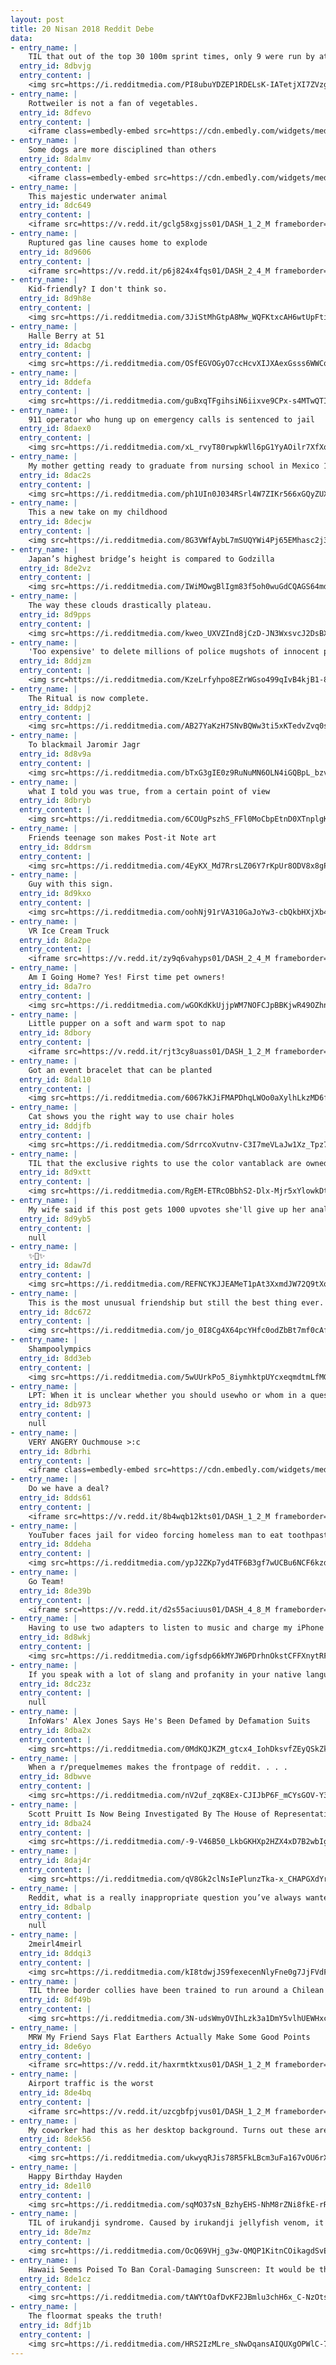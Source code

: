 ```yaml
---
layout: post
title: 20 Nisan 2018 Reddit Debe
data:
- entry_name: |
    TIL that out of the top 30 100m sprint times, only 9 were run by athletes not associated with doping, all 9 are by Usain Bolt.
  entry_id: 8dbvjg
  entry_content: |
    <img src=https://i.redditmedia.com/PI8ubuYDZEP1RDELsK-IATetjXI7ZVzg1is-Siq1lPU.jpg?s=2f8029650d1edae83e12bd8a08160829 frameborder=0>
- entry_name: |
    Rottweiler is not a fan of vegetables.
  entry_id: 8dfevo
  entry_content: |
    <iframe class=embedly-embed src=https://cdn.embedly.com/widgets/media.html?src=https%3A%2F%2Fgfycat.com%2Fifr%2FMemorableMenacingArthropods&url=https%3A%2F%2Fgfycat.com%2FMemorableMenacingArthropods&image=https%3A%2F%2Fthumbs.gfycat.com%2FMemorableMenacingArthropods-size_restricted.gif&key=522baf40bd3911e08d854040d3dc5c07&type=text%2Fhtml&schema=gfycat width=480 height=480 scrolling=no frameborder=0 allowfullscreen></iframe>
- entry_name: |
    Some dogs are more disciplined than others
  entry_id: 8dalmv
  entry_content: |
    <iframe class=embedly-embed src=https://cdn.embedly.com/widgets/media.html?src=https%3A%2F%2Fgfycat.com%2Fifr%2FDearDazzlingBlacknorwegianelkhound&url=https%3A%2F%2Fgfycat.com%2FDearDazzlingBlacknorwegianelkhound&image=https%3A%2F%2Fthumbs.gfycat.com%2FDearDazzlingBlacknorwegianelkhound-size_restricted.gif&key=522baf40bd3911e08d854040d3dc5c07&type=text%2Fhtml&schema=gfycat width=600 height=450 scrolling=no frameborder=0 allowfullscreen></iframe>
- entry_name: |
    This majestic underwater animal
  entry_id: 8dc649
  entry_content: |
    <iframe src=https://v.redd.it/gclg58xgjss01/DASH_1_2_M frameborder=0></iframe>
- entry_name: |
    Ruptured gas line causes home to explode
  entry_id: 8d9606
  entry_content: |
    <iframe src=https://v.redd.it/p6j824x4fqs01/DASH_2_4_M frameborder=0></iframe>
- entry_name: |
    Kid-friendly? I don't think so.
  entry_id: 8d9h8e
  entry_content: |
    <img src=https://i.redditmedia.com/3JiStMhGtpA8Mw_WQFKtxcAH6wtUpFtiR10gSrwGdg8.jpg?s=f2f7ee0f8d43562757474ed93ef10c72 frameborder=0>
- entry_name: |
    Halle Berry at 51
  entry_id: 8dacbg
  entry_content: |
    <img src=https://i.redditmedia.com/OSfEGVOGyO7ccHcvXIJXAexGsss6WWCqmAYs9p2iWQE.jpg?s=de408f3d092de9e2fd271a73b6549e48 frameborder=0>
- entry_name: |
  entry_id: 8ddefa
  entry_content: |
    <img src=https://i.redditmedia.com/guBxqTFgihsiN6iixve9CPx-s4MTwQTIjIoJOcI6cQY.jpg?s=658b44546fa221d91ecee128536a2f74 frameborder=0>
- entry_name: |
    911 operator who hung up on emergency calls is sentenced to jail
  entry_id: 8daex0
  entry_content: |
    <img src=https://i.redditmedia.com/xL_rvyT80rwpkWll6pG1YyAOilr7XfXoMLU02AxNbxc.jpg?s=393bc0406d629d332b00afe22825520b frameborder=0>
- entry_name: |
    My mother getting ready to graduate from nursing school in Mexico 1969
  entry_id: 8dac2s
  entry_content: |
    <img src=https://i.redditmedia.com/ph1UIn0J034RSrl4W7ZIKr566xGQyZUX0dPqddZcS7g.jpg?s=efb1aefc83fe7a1cf86e22fa1dbd6117 frameborder=0>
- entry_name: |
    This a new take on my childhood
  entry_id: 8decjw
  entry_content: |
    <img src=https://i.redditmedia.com/8G3VWfAybL7mSUQYWi4Pj65EMhasc2j3PxyxK56GLYA.jpg?s=e620528f8891f1a74158434208a7d46c frameborder=0>
- entry_name: |
    Japan’s highest bridge’s height is compared to Godzilla
  entry_id: 8de2vz
  entry_content: |
    <img src=https://i.redditmedia.com/IWiMOwgBlIgm83f5oh0wuGdCQAGS64mdTNaYYEdwPcI.jpg?s=e4fb7b9e5775cfcfac191a26d2d51c33 frameborder=0>
- entry_name: |
    The way these clouds drastically plateau.
  entry_id: 8d9pps
  entry_content: |
    <img src=https://i.redditmedia.com/kweo_UXVZInd8jCzD-JN3WxsvcJ2DsBXbL6DBTYXTww.jpg?s=f16fae4e60dd79be58ee8df074a29fa4 frameborder=0>
- entry_name: |
    'Too expensive' to delete millions of police mugshots of innocent people, minister claims. Up to 20m facial images are retained - six years after High Court ruling that the practice is unlawful because of the 'risk of stigmatisation'.
  entry_id: 8ddjzm
  entry_content: |
    <img src=https://i.redditmedia.com/KzeLrfyhpo8EZrWGso499qIvB4kjB1-8RUqwLB_DvC8.jpg?s=038160731c9a3796c0d47542cf62864d frameborder=0>
- entry_name: |
    The Ritual is now complete.
  entry_id: 8ddpj2
  entry_content: |
    <img src=https://i.redditmedia.com/AB27YaKzH7SNvBQWw3ti5xKTedvZvq0s_K1YeWs40WU.jpg?s=f4e58bf70d8e275e4b2dd865559f928f frameborder=0>
- entry_name: |
    To blackmail Jaromir Jagr
  entry_id: 8d8v9a
  entry_content: |
    <img src=https://i.redditmedia.com/bTxG3gIE0z9RuNuMN6OLN4iGQBpL_bzvkfuA1m95Pko.jpg?s=941420ea44b8e0942eeba4b7738a96a1 frameborder=0>
- entry_name: |
    what I told you was true, from a certain point of view
  entry_id: 8dbryb
  entry_content: |
    <img src=https://i.redditmedia.com/6COUgPszhS_FFl0MoCbpEtnD0XTnplgKOGBbS48udhU.png?s=9e1925390c724d6cff0745868922374d frameborder=0>
- entry_name: |
    Friends teenage son makes Post-it Note art
  entry_id: 8ddrsm
  entry_content: |
    <img src=https://i.redditmedia.com/4EyKX_Md7RrsLZ06Y7rKpUr8ODV8x8gPSK0qfKH86f4.jpg?s=4008b51f3f45c9906da7cc670e6400df frameborder=0>
- entry_name: |
    Guy with this sign.
  entry_id: 8d9kxo
  entry_content: |
    <img src=https://i.redditmedia.com/oohNj91rVA310GaJoYw3-cbQkbHXjXb485i7Ka_upcI.jpg?s=6a2697cdacadd3841b49e56513797642 frameborder=0>
- entry_name: |
    VR Ice Cream Truck
  entry_id: 8da2pe
  entry_content: |
    <iframe src=https://v.redd.it/zy9q6vahyps01/DASH_2_4_M frameborder=0></iframe>
- entry_name: |
    Am I Going Home? Yes! First time pet owners!
  entry_id: 8da7ro
  entry_content: |
    <img src=https://i.redditmedia.com/wGOKdKkUjjpWM7NOFCJpBBKjwR49OZhnnACq-hTm2QQ.jpg?s=ca4e839f2e8d08fc094e79628410825c frameborder=0>
- entry_name: |
    Little pupper on a soft and warm spot to nap
  entry_id: 8dbory
  entry_content: |
    <iframe src=https://v.redd.it/rjt3cy8uass01/DASH_1_2_M frameborder=0></iframe>
- entry_name: |
    Got an event bracelet that can be planted
  entry_id: 8dal10
  entry_content: |
    <img src=https://i.redditmedia.com/6067kKJiFMAPDhqLWOo0aXylhLkzMD6fzqdRaKttCoY.jpg?s=cf37bb5e0f761b21c242b9193870c830 frameborder=0>
- entry_name: |
    Cat shows you the right way to use chair holes
  entry_id: 8ddjfb
  entry_content: |
    <img src=https://i.redditmedia.com/SdrrcoXvutnv-C3I7meVLaJw1Xz_Tpz7-4IyJv227C8.jpg?s=e40f89370cda27bf9cb49a8fb8c97907 frameborder=0>
- entry_name: |
    TIL that the exclusive rights to use the color vantablack are owned by artist Anish Kapoor and nobody else is allowed to use it. As a revenge, another artist created the pinkest pink which everyone is allowed to use, except Anish
  entry_id: 8d9xtt
  entry_content: |
    <img src=https://i.redditmedia.com/RgEM-ETRcOBbhS2-Dlx-Mjr5xYlowkDt8Wp3Imde6Oc.jpg?s=9cdbc650d3a088481f5743cd4d2f03bb frameborder=0>
- entry_name: |
    My wife said if this post gets 1000 upvotes she'll give up her anal virginity tonight!
  entry_id: 8d9yb5
  entry_content: |
    null
- entry_name: |
    ✨🐴✨
  entry_id: 8daw7d
  entry_content: |
    <img src=https://i.redditmedia.com/REFNCYKJJEAMeT1pAt3XxmdJW72Q9tXoTzoFme7DNHw.jpg?s=f49a193f6998b5c343fd3a04bdd3eed1 frameborder=0>
- entry_name: |
    This is the most unusual friendship but still the best thing ever.
  entry_id: 8dc672
  entry_content: |
    <img src=https://i.redditmedia.com/jo_0I8Cg4X64pcYHfc0odZbBt7mf0cAfvt7TNcV7Pnk.jpg?s=0ffb1eb2adf434f474fd9f8d95ea27da frameborder=0>
- entry_name: |
    Shampoolympics
  entry_id: 8dd3eb
  entry_content: |
    <img src=https://i.redditmedia.com/5wUUrkPo5_8iymhktpUYcxeqmdtmLfMG2R7EzVBJQ0I.png?s=5271aef9758f71ce36fc14cc8e0b875b frameborder=0>
- entry_name: |
    LPT: When it is unclear whether you should usewho or whom in a question, pay attention to the potential answer. If he sounds right in the answer then who is usually correct. If him sounds right in the answer then whom is usually correct.
  entry_id: 8db973
  entry_content: |
    null
- entry_name: |
    VERY ANGERY Ouchmouse >:c
  entry_id: 8dbrhi
  entry_content: |
    <iframe class=embedly-embed src=https://cdn.embedly.com/widgets/media.html?src=https%3A%2F%2Fgfycat.com%2Fifr%2FMeatyChubbyAmericanshorthair&url=https%3A%2F%2Fgfycat.com%2FMeatyChubbyAmericanshorthair&image=https%3A%2F%2Fthumbs.gfycat.com%2FMeatyChubbyAmericanshorthair-size_restricted.gif&key=2aa3c4d5f3de4f5b9120b660ad850dc9&type=text%2Fhtml&schema=gfycat width=600 height=600 scrolling=no frameborder=0 allowfullscreen></iframe>
- entry_name: |
    Do we have a deal?
  entry_id: 8dds61
  entry_content: |
    <iframe src=https://v.redd.it/8b4wqb12kts01/DASH_1_2_M frameborder=0></iframe>
- entry_name: |
    YouTuber faces jail for video forcing homeless man to eat toothpaste-filled Oreos
  entry_id: 8ddeha
  entry_content: |
    <img src=https://i.redditmedia.com/ypJ2ZKp7yd4TF6B3gf7wUCBu6NCF6kzdFbN6NNmaCLI.jpg?s=75a4f5fcb17b51663cd027c806d78ad1 frameborder=0>
- entry_name: |
    Go Team!
  entry_id: 8de39b
  entry_content: |
    <iframe src=https://v.redd.it/d2s55aciuus01/DASH_4_8_M frameborder=0></iframe>
- entry_name: |
    Having to use two adapters to listen to music and charge my iPhone 7
  entry_id: 8d8wkj
  entry_content: |
    <img src=https://i.redditmedia.com/igfsdp66kMYJW6PDrhnOkstCFFXnytRFYS0GQjaKS9E.jpg?s=02425ce6d2d2b8388325a048137d42d8 frameborder=0>
- entry_name: |
    If you speak with a lot of slang and profanity in your native language, you don't speak the language very well. If you speak with a lot of slang and profanity in a second language, you speak the language excellently.
  entry_id: 8dc23z
  entry_content: |
    null
- entry_name: |
    InfoWars' Alex Jones Says He's Been Defamed by Defamation Suits
  entry_id: 8dba2x
  entry_content: |
    <img src=https://i.redditmedia.com/0MdKQJKZM_gtcx4_IohDksvfZEyQSkZkdwrImsYn6QA.jpg?s=0fbe97b03b92b8f746a9c103fa196819 frameborder=0>
- entry_name: |
    When a r/prequelmemes makes the frontpage of reddit. . . .
  entry_id: 8dbwve
  entry_content: |
    <img src=https://i.redditmedia.com/nV2uf_zqK8Ex-CJIJbP6F_mCYsGOV-Y3aZf7a5T5D4c.jpg?s=b605a56514051ccd25b99257095ece89 frameborder=0>
- entry_name: |
    Scott Pruitt Is Now Being Investigated By The House of Representatives, Senate, White House, Office of Management and Budget, Government Accountability Office, and EPA Inspector General : Congressman Don Beyer
  entry_id: 8dba24
  entry_content: |
    <img src=https://i.redditmedia.com/-9-V46B50_LkbGKHXp2HZX4xD7B2wbIgdN8_Jc8kWrA.jpg?s=6766923598b826bf056c5f1d81c241f1 frameborder=0>
- entry_name: |
  entry_id: 8daj4r
  entry_content: |
    <img src=https://i.redditmedia.com/qV8Gk2clNsIePlunzTka-x_CHAPGXdYrY6P3IMiMa6Y.jpg?s=fb008910724e9d9d51d17497469afade frameborder=0>
- entry_name: |
    Reddit, what is a really inappropriate question you’ve always wanted to ask?
  entry_id: 8dbalp
  entry_content: |
    null
- entry_name: |
    2meirl4meirl
  entry_id: 8ddqi3
  entry_content: |
    <img src=https://i.redditmedia.com/kI8tdwjJS9fexecenNlyFne0g7JjFVdFrJ5RuqOAl7M.jpg?s=8400c523efc97185f162661f193f08c2 frameborder=0>
- entry_name: |
    TIL three border collies have been trained to run around a Chilean forest devastated by wildfire while wearing special backpacks that release native plant seeds.
  entry_id: 8df49b
  entry_content: |
    <img src=https://i.redditmedia.com/3N-udsWmyOVIhLzk3a1DmY5vlhUEWHxcDdhA1FQVkK8.jpg?s=8af05d2b4eeec4205daac9761fcb5926 frameborder=0>
- entry_name: |
    MRW My Friend Says Flat Earthers Actually Make Some Good Points
  entry_id: 8de6yo
  entry_content: |
    <iframe src=https://v.redd.it/haxrmtktxus01/DASH_1_2_M frameborder=0></iframe>
- entry_name: |
    Airport traffic is the worst
  entry_id: 8de4bq
  entry_content: |
    <iframe src=https://v.redd.it/uzcgbfpjvus01/DASH_1_2_M frameborder=0></iframe>
- entry_name: |
    My coworker had this as her desktop background. Turns out these are her grandparents in Yellowstone in the 1940s. Thought it belonged here.
  entry_id: 8dek56
  entry_content: |
    <img src=https://i.redditmedia.com/ukwyqRJis78R5FkLBcm3uFa167vOU6rXdA5f9adFWXI.jpg?s=34f5ecd579be9426b4fe0e7955dd7ff2 frameborder=0>
- entry_name: |
    Happy Birthday Hayden
  entry_id: 8de1l0
  entry_content: |
    <img src=https://i.redditmedia.com/sqMO37sN_BzhyEHS-NhM8rZNi8fkE-rRqX6T2_5Ozo4.jpg?s=f09bc8034e335e5568b0a582636f9780 frameborder=0>
- entry_name: |
    TIL of irukandji syndrome. Caused by irukandji jellyfish venom, it has an unusual symptom where the victim has a feeling of impending doom. The victim is so sure they are going to die, that they ask the doctors to kill them.
  entry_id: 8de7mz
  entry_content: |
    <img src=https://i.redditmedia.com/OcQ69VHj_g3w-QMQP1KitnCOikagdSvEmr2kfPh2Wfk.jpg?s=bdf8c497607f9523a3358b037cad7b37 frameborder=0>
- entry_name: |
    Hawaii Seems Poised To Ban Coral-Damaging Sunscreen: It would be the first state to prohibit the use of sunscreen containing ingredients that scientists say harm sea life.
  entry_id: 8de1cz
  entry_content: |
    <img src=https://i.redditmedia.com/tAWYtOafDvKF2JBmlu3chH6x_C-NzOtscizCDPxojgg.jpg?s=d17efccc8b1c8a1be9ecc68f75782f02 frameborder=0>
- entry_name: |
    The floormat speaks the truth!
  entry_id: 8dfj1b
  entry_content: |
    <img src=https://i.redditmedia.com/HRS2IzMLre_sNwDqansAIQUXgOPWlC-7ABhqpG7u6wU.jpg?s=102e2c6a2e3e736d6512764384a1793e frameborder=0>
---
```

